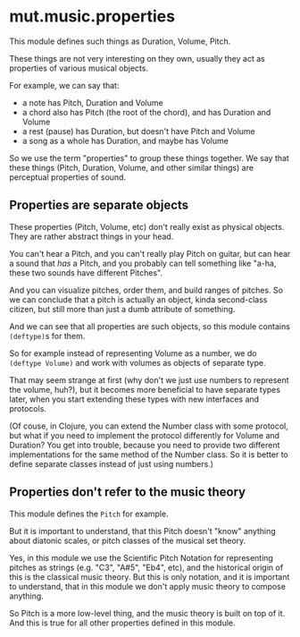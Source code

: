 # mut.music.properties

This module defines such things as Duration, Volume, Pitch.

These things are not very interesting on they own, usually they act as
properties of various musical objects.

For example, we can say that:
 - a note has Pitch, Duration and Volume
 - a chord also has Pitch (the root of the chord), and has Duration and Volume
 - a rest (pause) has Duration, but doesn't have Pitch and Volume
 - a song as a whole has Duration, and maybe has Volume

So we use the term "properties" to group these things together.
We say that these things (Pitch, Duration, Volume, and other similar things)
are perceptual properties of sound.


## Properties are separate objects

These properties (Pitch, Volume, etc) don't really exist as physical objects.
They are rather abstract things in your head.

You can't hear a Pitch, and you can't really play Pitch on guitar, but can hear
a sound that *has* a Pitch, and you probably can tell something like
"a-ha, these two sounds have different Pitches".

And you can visualize pitches, order them, and build ranges of pitches.
So we can conclude that a pitch is actually an object, kinda second-class
citizen, but still more than just a dumb attribute of something.

And we can see that all properties are such objects, so this module contains
`(deftype)`s for them.

So for example instead of representing Volume as a number, we do
`(deftype Volume)` and work with volumes as objects of separate type.

That may seem strange at first (why don't we just use numbers to represent
the volume, huh?), but it becomes more beneficial to have separate types
later, when you start extending these types with new interfaces and protocols.

(Of couse, in Clojure, you can extend the Number class with some protocol, but
what if you need to implement the protocol differently for Volume and Duration?
You get into trouble, because you need to provide two different implementations
for the same method of the Number class.
So it is better to define separate classes instead of just using numbers.)


## Properties don't refer to the music theory

This module defines the `Pitch` for example.

But it is important to understand, that this Pitch doesn't "know" anything
about diatonic scales, or pitch classes of the musical set theory.

Yes, in this module we use the Scientific Pitch Notation for representing
pitches as strings (e.g. "C3", "A#5", "Eb4", etc), and the historical origin of
this is the classical music theory. But this is only notation, and it is
important to understand, that in this module we don't apply music theory
to compose anything.

So Pitch is a more low-level thing, and the music theory is built on top of it.
And this is true for all other properties defined in this module.

